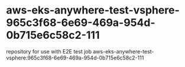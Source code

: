 # aws-eks-anywhere-test-vsphere-965c3f68-6e69-469a-954d-0b715e6c58c2-111
repository for use with E2E test job aws-eks-anywhere-test-vsphere:965c3f68-6e69-469a-954d-0b715e6c58c2-111
